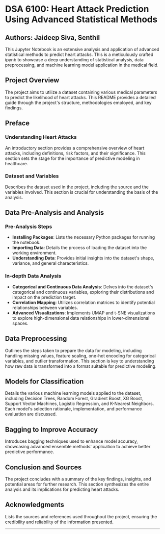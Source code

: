 
# DSA 6100: Heart Attack Prediction Using Advanced Statistical Methods

## Authors: Jaideep Siva, Senthil

This Jupyter Notebook is an extensive analysis and application of advanced statistical methods to predict heart attacks. This is a meticulously crafted ipynb to showcase a deep understanding of statistical analysis, data preprocessing, and machine learning model application in the medical field.

## Project Overview

The project aims to utilize a dataset containing various medical parameters to predict the likelihood of heart attacks. This README provides a detailed guide through the project's structure, methodologies employed, and key findings.

## Preface

### Understanding Heart Attacks

An introductory section provides a comprehensive overview of heart attacks, including definitions, risk factors, and their significance. This section sets the stage for the importance of predictive modeling in healthcare.

### Dataset and Variables

Describes the dataset used in the project, including the source and the variables involved. This section is crucial for understanding the basis of the analysis.

## Data Pre-Analysis and Analysis

### Pre-Analysis Steps

- **Installing Packages**: Lists the necessary Python packages for running the notebook.
- **Importing Data**: Details the process of loading the dataset into the working environment.
- **Understanding Data**: Provides initial insights into the dataset's shape, variance, and general characteristics.

### In-depth Data Analysis

- **Categorical and Continuous Data Analysis**: Delves into the dataset's categorical and continuous variables, exploring their distributions and impact on the prediction target.
- **Correlation Mapping**: Utilizes correlation matrices to identify potential relationships between variables.
- **Advanced Visualizations**: Implements UMAP and t-SNE visualizations to explore high-dimensional data relationships in lower-dimensional spaces.

## Data Preprocessing

Outlines the steps taken to prepare the data for modeling, including handling missing values, feature scaling, one-hot encoding for categorical variables, and outlier transformation. This section is key to understanding how raw data is transformed into a format suitable for predictive modeling.

## Models for Classification

Details the various machine learning models applied to the dataset, including Decision Trees, Random Forest, Gradient Boost, XG Boost, Support Vector Machines, Logistic Regression, and K-Nearest Neighbors. Each model's selection rationale, implementation, and performance evaluation are discussed.

## Bagging to Improve Accuracy

Introduces bagging techniques used to enhance model accuracy, showcasing advanced ensemble methods' application to achieve better predictive performance.

## Conclusion and Sources

The project concludes with a summary of the key findings, insights, and potential areas for further research. This section synthesizes the entire analysis and its implications for predicting heart attacks.

## Acknowledgments

Lists the sources and references used throughout the project, ensuring the credibility and reliability of the information presented.

---



